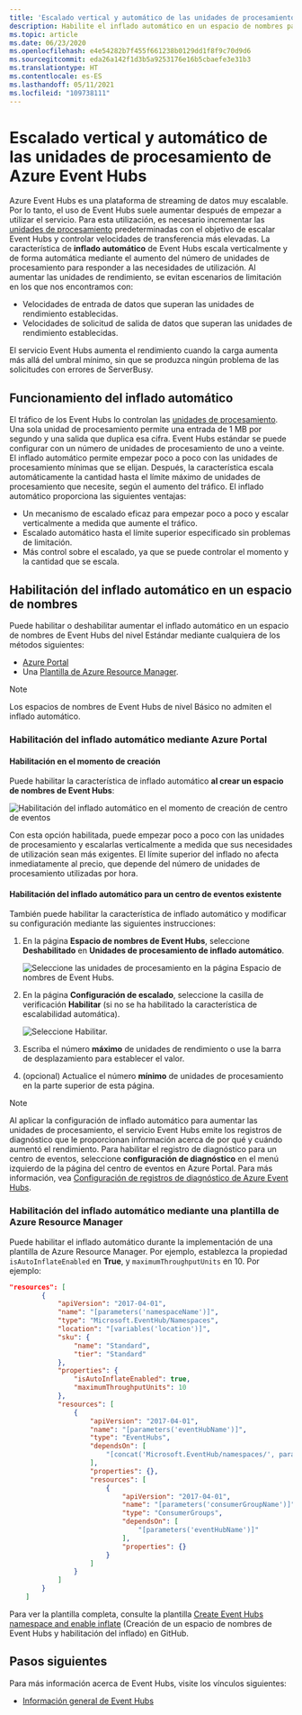 ```yaml
---
title: 'Escalado vertical y automático de las unidades de procesamiento: Azure Event Hubs | Microsoft Docs'
description: Habilite el inflado automático en un espacio de nombres para escalar verticalmente las unidades de procesamiento.
ms.topic: article
ms.date: 06/23/2020
ms.openlocfilehash: e4e54282b7f455f661238b0129dd1f8f9c70d9d6
ms.sourcegitcommit: eda26a142f1d3b5a9253176e16b5cbaefe3e31b3
ms.translationtype: HT
ms.contentlocale: es-ES
ms.lasthandoff: 05/11/2021
ms.locfileid: "109738111"
---
```

# <a name="automatically-scale-up-azure-event-hubs-throughput-units"></a>Escalado vertical y automático de las unidades de procesamiento de Azure Event Hubs
Azure Event Hubs es una plataforma de streaming de datos muy escalable. Por lo tanto, el uso de Event Hubs suele aumentar después de empezar a utilizar el servicio. Para esta utilización, es necesario incrementar las [unidades de procesamiento](event-hubs-scalability.md#throughput-units) predeterminadas con el objetivo de escalar Event Hubs y controlar velocidades de transferencia más elevadas. La característica de **inflado automático** de Event Hubs escala verticalmente y de forma automática mediante el aumento del número de unidades de procesamiento para responder a las necesidades de utilización. Al aumentar las unidades de rendimiento, se evitan escenarios de limitación en los que nos encontramos con:

* Velocidades de entrada de datos que superan las unidades de rendimiento establecidas.
* Velocidades de solicitud de salida de datos que superan las unidades de rendimiento establecidas.

El servicio Event Hubs aumenta el rendimiento cuando la carga aumenta más allá del umbral mínimo, sin que se produzca ningún problema de las solicitudes con errores de ServerBusy.

## <a name="how-auto-inflate-works"></a>Funcionamiento del inflado automático

El tráfico de los Event Hubs lo controlan las [unidades de procesamiento](event-hubs-scalability.md#throughput-units). Una sola unidad de procesamiento permite una entrada de 1 MB por segundo y una salida que duplica esa cifra. Event Hubs estándar se puede configurar con un número de unidades de procesamiento de uno a veinte. El inflado automático permite empezar poco a poco con las unidades de procesamiento mínimas que se elijan. Después, la característica escala automáticamente la cantidad hasta el límite máximo de unidades de procesamiento que necesite, según el aumento del tráfico. El inflado automático proporciona las siguientes ventajas:

- Un mecanismo de escalado eficaz para empezar poco a poco y escalar verticalmente a medida que aumente el tráfico.
- Escalado automático hasta el límite superior especificado sin problemas de limitación.
- Más control sobre el escalado, ya que se puede controlar el momento y la cantidad que se escala.

## <a name="enable-auto-inflate-on-a-namespace"></a>Habilitación del inflado automático en un espacio de nombres

Puede habilitar o deshabilitar aumentar el inflado automático en un espacio de nombres de Event Hubs del nivel Estándar mediante cualquiera de los métodos siguientes:

- [Azure Portal](https://portal.azure.com)
- Una [Plantilla de Azure Resource Manager](https://github.com/Azure/azure-quickstart-templates/tree/master/quickstarts/microsoft.eventhub/eventhubs-create-namespace-and-enable-inflate).

> [!NOTE]
> Los espacios de nombres de Event Hubs de nivel Básico no admiten el inflado automático.

### <a name="enable-auto-inflate-through-the-portal"></a>Habilitación del inflado automático mediante Azure Portal


#### <a name="enable-at-the-time-of-creation"></a>Habilitación en el momento de creación
Puede habilitar la característica de inflado automático **al crear un espacio de nombres de Event Hubs**:

![Habilitación del inflado automático en el momento de creación de centro de eventos](./media/event-hubs-auto-inflate/event-hubs-auto-inflate1.png)

Con esta opción habilitada, puede empezar poco a poco con las unidades de procesamiento y escalarlas verticalmente a medida que sus necesidades de utilización sean más exigentes. El límite superior del inflado no afecta inmediatamente al precio, que depende del número de unidades de procesamiento utilizadas por hora.

#### <a name="enable-auto-inflate-for-an-existing-event-hub"></a>Habilitación del inflado automático para un centro de eventos existente
También puede habilitar la característica de inflado automático y modificar su configuración mediante las siguientes instrucciones:

1. En la página **Espacio de nombres de Event Hubs**, seleccione **Deshabilitado** en **Unidades de procesamiento de inflado automático**.

    ![Seleccione las unidades de procesamiento en la página Espacio de nombres de Event Hubs.](./media/event-hubs-auto-inflate/select-throughput-units.png)
2. En la página **Configuración de escalado**, seleccione la casilla de verificación **Habilitar** (si no se ha habilitado la característica de escalabilidad automática).

    ![Seleccione Habilitar.](./media/event-hubs-auto-inflate/scale-settings.png)
3. Escriba el número **máximo** de unidades de rendimiento o use la barra de desplazamiento para establecer el valor.
4. (opcional) Actualice el número **mínimo** de unidades de procesamiento en la parte superior de esta página.


> [!NOTE]
> Al aplicar la configuración de inflado automático para aumentar las unidades de procesamiento, el servicio Event Hubs emite los registros de diagnóstico que le proporcionan información acerca de por qué y cuándo aumentó el rendimiento. Para habilitar el registro de diagnóstico para un centro de eventos, seleccione **configuración de diagnóstico** en el menú izquierdo de la página del centro de eventos en Azure Portal. Para más información, vea [Configuración de registros de diagnóstico de Azure Event Hubs](event-hubs-diagnostic-logs.md).

### <a name="enable-auto-inflate-using-an-azure-resource-manager-template"></a>Habilitación del inflado automático mediante una plantilla de Azure Resource Manager

Puede habilitar el inflado automático durante la implementación de una plantilla de Azure Resource Manager. Por ejemplo, establezca la propiedad `isAutoInflateEnabled` en **True**, y `maximumThroughputUnits` en 10. Por ejemplo:

```json
"resources": [
        {
            "apiVersion": "2017-04-01",
            "name": "[parameters('namespaceName')]",
            "type": "Microsoft.EventHub/Namespaces",
            "location": "[variables('location')]",
            "sku": {
                "name": "Standard",
                "tier": "Standard"
            },
            "properties": {
                "isAutoInflateEnabled": true,
                "maximumThroughputUnits": 10
            },
            "resources": [
                {
                    "apiVersion": "2017-04-01",
                    "name": "[parameters('eventHubName')]",
                    "type": "EventHubs",
                    "dependsOn": [
                        "[concat('Microsoft.EventHub/namespaces/', parameters('namespaceName'))]"
                    ],
                    "properties": {},
                    "resources": [
                        {
                            "apiVersion": "2017-04-01",
                            "name": "[parameters('consumerGroupName')]",
                            "type": "ConsumerGroups",
                            "dependsOn": [
                                "[parameters('eventHubName')]"
                            ],
                            "properties": {}
                        }
                    ]
                }
            ]
        }
    ]
```

Para ver la plantilla completa, consulte la plantilla [Create Event Hubs namespace and enable inflate](https://github.com/Azure/azure-quickstart-templates/tree/master/quickstarts/microsoft.eventhub/eventhubs-create-namespace-and-enable-inflate) (Creación de un espacio de nombres de Event Hubs y habilitación del inflado) en GitHub.


## <a name="next-steps"></a>Pasos siguientes

Para más información acerca de Event Hubs, visite los vínculos siguientes:

* [Información general de Event Hubs](./event-hubs-about.md)
